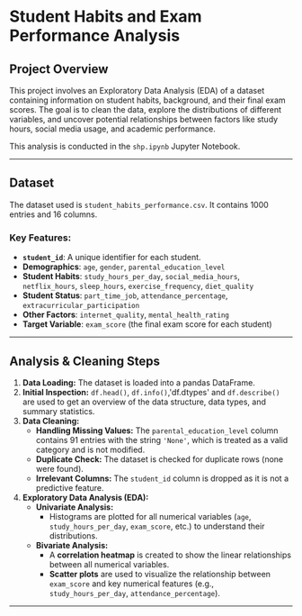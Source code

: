 
# Student Habits and Exam Performance Analysis

## Project Overview

This project involves an Exploratory Data Analysis (EDA) of a dataset containing information on student habits, background, and their final exam scores. The goal is to clean the data, explore the distributions of different variables, and uncover potential relationships between factors like study hours, social media usage, and academic performance.

This analysis is conducted in the `shp.ipynb` Jupyter Notebook.

-----

## Dataset

The dataset used is `student_habits_performance.csv`. It contains 1000 entries and 16 columns.

### Key Features:

  * **`student_id`**: A unique identifier for each student.
  * **Demographics**: `age`, `gender`, `parental_education_level`
  * **Student Habits**: `study_hours_per_day`, `social_media_hours`, `netflix_hours`, `sleep_hours`, `exercise_frequency`, `diet_quality`
  * **Student Status**: `part_time_job`, `attendance_percentage`, `extracurricular_participation`
  * **Other Factors**: `internet_quality`, `mental_health_rating`
  * **Target Variable**: `exam_score` (the final exam score for each student)

-----

## Analysis & Cleaning Steps

1.  **Data Loading:** The dataset is loaded into a pandas DataFrame.
2.  **Initial Inspection:** `df.head()`, `df.info()`,'df.dtypes' and `df.describe()` are used to get an overview of the data structure, data types, and summary statistics.
3.  **Data Cleaning:**
      * **Handling Missing Values:** The `parental_education_level` column contains 91 entries with the string `'None'`, which is treated as a valid category and is not modified.
      * **Duplicate Check:** The dataset is checked for duplicate rows (none were found).
      * **Irrelevant Columns:** The `student_id` column is dropped as it is not a predictive feature.
4.  **Exploratory Data Analysis (EDA):**
      * **Univariate Analysis:**
          * Histograms are plotted for all numerical variables (`age`, `study_hours_per_day`, `exam_score`, etc.) to understand their distributions.
      * **Bivariate Analysis:**
          * A **correlation heatmap** is created to show the linear relationships between all numerical variables.
          * **Scatter plots** are used to visualize the relationship between `exam_score` and key numerical features (e.g., `study_hours_per_day`, `attendance_percentage`).

-----
